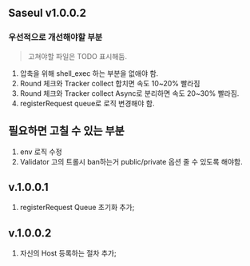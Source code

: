 ## Saseul v1.0.0.2


### 우선적으로 개선해야할 부분
> 고쳐야할 파일은 TODO 표시해둠.

1. 압축을 위해 shell_exec 하는 부분을 없애야 함.
1. Round 체크와 Tracker collect 합치면 속도 10~20% 빨라짐
1. Round 체크와 Tracker collect Async로 분리하면 속도 20~30% 빨라짐.
1. registerRequest queue로 로직 변경해야 함.

## 필요하면 고칠 수 있는 부분

1. env 로직 수정
1. Validator 고의 트롤시 ban하는거 public/private 옵션 줄 수 있도록 해야함. 


## v.1.0.0.1
1. registerRequest Queue 초기화 추가;

## v.1.0.0.2
1. 자신의 Host 등록하는 절차 추가;